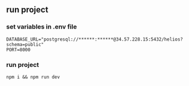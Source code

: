 ## run project

### set variables in .env file

```
DATABASE_URL="postgresql://******:******@34.57.228.15:5432/helios?schema=public"
PORT=8000
```

### run project

```
npm i && npm run dev

```